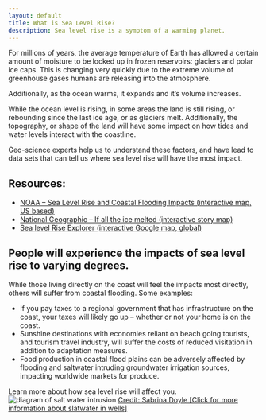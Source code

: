 ```yaml
---
layout: default
title: What is Sea Level Rise?
description: Sea level rise is a symptom of a warming planet.
---
```


For millions of years, the average temperature of  Earth has allowed a certain amount of moisture to be locked up in frozen reservoirs: glaciers and polar ice caps. This is changing very quickly due to the extreme volume of greenhouse gases humans are releasing into the atmosphere.

Additionally, as the ocean warms, it expands and it’s volume increases.

While the ocean level is rising, in some areas the land is still rising, or rebounding since the last ice age, or as glaciers melt. Additionally, the topography, or shape of the land will have some impact on how tides and water levels interact with the coastline.

Geo-science experts help us to understand these factors, and have lead to data sets that can tell us where sea level rise will have the most impact.

## Resources:
- [NOAA – Sea Level Rise and Coastal Flooding Impacts (interactive map, US based)](http://csc.noaa.gov/slr/viewer/)
- [National Geographic – If all the ice melted (interactive story map)](http://ngm.nationalgeographic.com/2013/09/rising-seas/if-ice-melted-map)
- [Sea level Rise Explorer (interactive Google map, global)](http://www.globalwarmingart.com/wiki/Special:SeaLevel)

## People will experience the impacts of sea level rise to varying degrees.

While those living directly on the coast will feel the impacts most directly, others will suffer from coastal flooding. Some examples:

- If you pay taxes to a regional government that has infrastructure on the coast, your taxes will likely go up – whether or not your home is on the coast.
- Sunshine destinations with economies reliant on beach going tourists, and tourism travel industry, will suffer the costs of  reduced visitation in addition to adaptation measures.
- Food production in coastal flood plains can be adversely affected by flooding and saltwater intruding groundwater  irrigation sources, impacting worldwide markets for produce.

Learn more about how sea level rise will affect you.
![diagram of salt water intrusion](/images/gw-sewater-intrusion2.gif)
[Credit: Sabrina Doyle [Click for more information about slatwater in wells]](https://sabrinadoyle.com/2011/07/26/researchers-monitoring-salt-water-in-wells/)
